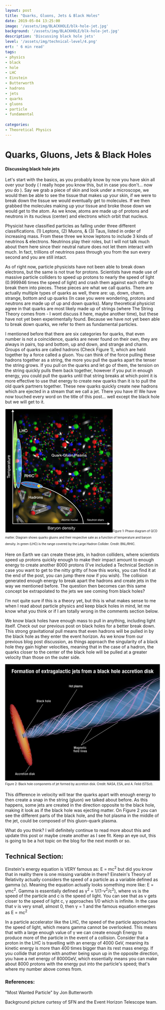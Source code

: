 ```yaml
---
layout: post
title: "Quarks, Gluons, Jets & Black Holes"
date: 2019-05-04 13:25:00
image: '/assets/img/BLACKHOLE/blk-hole-jet.jpg'
background: '/assets/img/BLACKHOLE/blk-hole-jet.jpg'
description: 'Discussing black hole jets'
level: '/assets/img/technical-level/4.png'
ert: ' 6 min read'
tags:
- physics
- black
- hole
- LHC
- Einstein
- Butterworth
- hadrons
- jets
- quarks
- gluons
- particle
- fundamental

categories:
- Theoretical Physics
---
```


# Quarks, Gluons, Jets & Black Holes
#### Discussing black hole jets

Let's start with the basics, as you probably know by now you have skin all over your body ( I really hope you know this, but in case you don't... now you do ). Say we grab a piece of skin and look under a microscope, we would then be able to see the tissue that makes up your skin, if we were to break down the tissue we would eventually get to molecules. If we then grabbed the molecules making up your tissue and broke those down we would get to the atom. As we know, atoms are made up of protons and neutrons in its nucleus (center) and electrons which orbit that nucleus. 

Physicist have classified particles as falling under three different classifications. (1) Leptons, (2) Muons, & (3) Taus, listed in order of increasing mass. From these three we know leptons to include 3 kinds of neutrinos & electrons. Neutrinos play their roles, but I will not talk much about them here since their neutral nature does not let them interact with much. In fact, trillions of neutrinos pass through you from the sun every second and you are still intact.

As of right now, particle physicists have not been able to break down electrons, but the same is not true for protons. Scientists have made use of massive particle colliders to speed up protons to nearly the speed of light (0.999946 times the speed of light) and crash them against each other to break them into pieces. These pieces are what we call quarks. There are actually multiple types of quarks as well, there are: up, down, charm, strange, bottom and up quarks (In case you were wondering, protons and neutrons are made up of up and down quarks). Many theoretical physicist agree in that quarks are most likely made up of strings (where The String Theory comes from - I wont discuss it here, maybe another time), but these have not yet been experimentally found. Because we have not yet been able to break down quarks, we refer to them as fundamental particles. 

I mentioned before that there are six categories for quarks, that even number is not a coincidence, quarks are never found on their own, they are always in pairs, top and bottom, up and down, and strange and charm. Groups of quarks are called hadrons (Check Figure 1), which are held together by a force called a gluon. You can think of the force pulling these hadrons together as a string, the more you pull the quarks apart the tenser the string grows. If you pull on the quarks and let go of them, the tension on the string quickly pulls them back together, however if you put in enough energy, you could pull the quarks until that string breaks at which point it is more effective to use that energy to create new quarks than it is to pull the old quark partners together. These new quarks quickly create new hadrons which are ejected in a stream that we call a jet. There you have it! We have now touched every word on the title of this post… well except the black hole but we will get to it. 

![quark gluon diagram](/assets/img/BLACKHOLE/quark-gluon.png)<sub><sup>Figure 1: Phase diagram of QCD matter. Diagram shows quarks gluons and their respective sate as a function of temperature and baryon density. In green (LHC) is the range covered by the Large Hadron Collider. Credit: BNL/RHIC.</sup></sub>

Here on Earth we can create these jets, in hadron colliders, where scientists speed up protons quickly enough to make their impact amount to enough energy to create another 8000 protons (I’ve included a Technical Section in case you want to get to the nitty gritty of how this works, you can find it at the end of the post, you can jump there now if you wish). The collision generated enough energy to break apart the hadrons and create jets in the way we mentioned before. The question then becomes can this same concept be extrapolated to the jets we see coming from black holes? 

I’m not quite sure if this is a theory yet, but this is what makes sense to me when I read about particle physics and keep black holes in mind, let me know what you think or if I am totally wrong in the comments section below. 

We know black holes have enough mass to pull in anything, including light itself. Check out our previous post on black holes for a better break down. This strong gravitational pull means that even hadrons will be pulled in by the black hole as they enter the event horizon. As we know from our previous blog post discussion, as things approach the singularity of a black hole they gain higher velocities, meaning that in the case of a hadron, the quarks closer to the center of the black hole will be pulled at a greater velocity than those on the outer side. 

![Black hole jet](/assets/img/BLACKHOLE/description-jet.jpg)<sub><sup>Figure 2: Black hole components of jet formed by accretion disk.  Credit: NASA, ESA, and A. Feild (STScI).</sup></sub>

This difference in velocity will tear the quarks apart with enough energy to then create a snap in the string (gluon) we talked about before. As this happens, some jets are created in the direction opposite to the black hole, making it look as if the black hole was ejecting matter. On Figure 2 you can see the different parts of the black hole, and the hot plasma in the middle of the jet, could be composed of this gluon-quark plasma.

What do you think? I will definitely continue to read more about this and update this post or maybe create another as I see fit. Keep an eye out, this is going to be a hot topic on the blog for the next month or so. 

## Technical Section:

Einstein's energy equation is VERY famous as: E = mc<sup>2</sup> but did you know that in reality there is one missing variable in there? Einstein's Theory of Relativity actually considers the speed of a particle as a variable defined as gamma (&#947;). Meaning the equation actually looks something more like:  E = &#947;mc<sup>2</sup>. Gamma is essentially defined as 	&#947;<sup>2</sup> = 1/(1-v<sup>2</sup>/c<sup>2</sup>), where vs is the speed of the particle and c is the speed of light. You can see that as v gets closer to the speed of light c, &#947; approaches 1/0 which is infinite. In the case that v is very small, almost 0, then &#947; = 1 and the famous equation emerges as E = mc<sup>2</sup>

In a particle accelerator like the LHC, the speed of the particle approaches the speed of light, which means gamma cannot be overlooked. This means that with a large enough value of &#947; we can create enough Energy to produce more of the particle in the event of a collision. Consider that a proton in the LHC is travelling with an energy of 4000 GeV, meaning its kinetic energy is more than 400 times bigger than its rest mass energy. If you collide that proton with another being spun up in the opposite direction, you have a net energy of 8000GeV, which essentially means you can make about 8000 protons with the energy put into the particle's speed; that's where my number above comes from. 

### References:

"Most Wanted Particle" by Jon Butterworth

Background picture curtesy of SFN and the Event Horizon Telescope team.